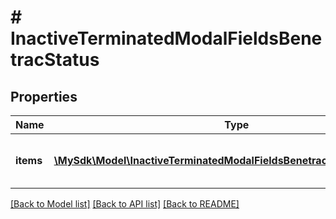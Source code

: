 # # InactiveTerminatedModalFieldsBenetracStatus

## Properties

Name | Type | Description | Notes
------------ | ------------- | ------------- | -------------
**items** | [**\MySdk\Model\InactiveTerminatedModalFieldsBenetracStatusItemsInner[]**](InactiveTerminatedModalFieldsBenetracStatusItemsInner.md) | List of Benetrac status options | [optional]

[[Back to Model list]](../../README.md#models) [[Back to API list]](../../README.md#endpoints) [[Back to README]](../../README.md)

